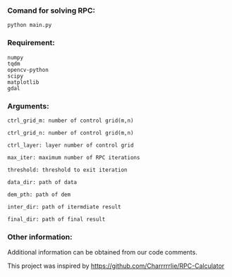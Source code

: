 ### Comand for solving RPC: 

```
python main.py
```

### Requirement:

```
numpy
tqdm
opencv-python
scipy
matplotlib
gdal
```

### Arguments:

```
ctrl_grid_m: number of control grid(m,n)

ctrl_grid_n: number of control grid(m,n)

ctrl_layer: layer number of control grid

max_iter: maximum number of RPC iterations

threshold: threshold to exit iteration

data_dir: path of data

dem_pth: path of dem

inter_dir: path of itermdiate result

final_dir: path of final result
```

### Other information:

Additional information can be obtained from our code comments.

This project was inspired by https://github.com/Charrrrrlie/RPC-Calculator
